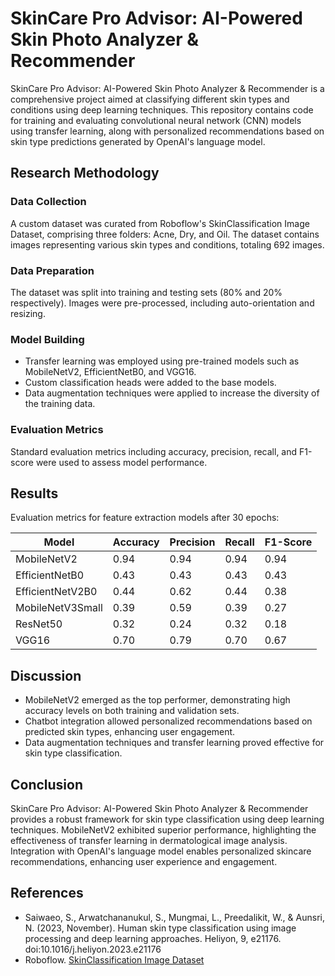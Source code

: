 # SkinCare Pro Advisor: AI-Powered Skin Photo Analyzer & Recommender 

SkinCare Pro Advisor: AI-Powered Skin Photo Analyzer & Recommender is a comprehensive project aimed at classifying different skin types and conditions using deep learning techniques. This repository contains code for training and evaluating convolutional neural network (CNN) models using transfer learning, along with personalized recommendations based on skin type predictions generated by OpenAI's language model.

## Research Methodology

### Data Collection
A custom dataset was curated from Roboflow's SkinClassification Image Dataset, comprising three folders: Acne, Dry, and Oil. The dataset contains images representing various skin types and conditions, totaling 692 images.

### Data Preparation
The dataset was split into training and testing sets (80% and 20% respectively). Images were pre-processed, including auto-orientation and resizing.

### Model Building
- Transfer learning was employed using pre-trained models such as MobileNetV2, EfficientNetB0, and VGG16.
- Custom classification heads were added to the base models.
- Data augmentation techniques were applied to increase the diversity of the training data.

### Evaluation Metrics
Standard evaluation metrics including accuracy, precision, recall, and F1-score were used to assess model performance.

## Results

Evaluation metrics for feature extraction models after 30 epochs:

| Model           | Accuracy | Precision | Recall | F1-Score |
|-----------------|----------|-----------|--------|----------|
| MobileNetV2     | 0.94     | 0.94      | 0.94   | 0.94     |
| EfficientNetB0  | 0.43     | 0.43      | 0.43   | 0.43     |
| EfficientNetV2B0| 0.44     | 0.62      | 0.44   | 0.38     |
| MobileNetV3Small| 0.39     | 0.59      | 0.39   | 0.27     |
| ResNet50        | 0.32     | 0.24      | 0.32   | 0.18     |
| VGG16           | 0.70     | 0.79      | 0.70   | 0.67     |

## Discussion

- MobileNetV2 emerged as the top performer, demonstrating high accuracy levels on both training and validation sets.
- Chatbot integration allowed personalized recommendations based on predicted skin types, enhancing user engagement.
- Data augmentation techniques and transfer learning proved effective for skin type classification.

## Conclusion

SkinCare Pro Advisor: AI-Powered Skin Photo Analyzer & Recommender provides a robust framework for skin type classification using deep learning techniques. MobileNetV2 exhibited superior performance, highlighting the effectiveness of transfer learning in dermatological image analysis. Integration with OpenAI's language model enables personalized skincare recommendations, enhancing user experience and engagement.

## References

- Saiwaeo, S., Arwatchananukul, S., Mungmai, L., Preedalikit, W., & Aunsri, N. (2023, November). Human skin type classification using image processing and deep learning approaches. Heliyon, 9, e21176. doi:10.1016/j.heliyon.2023.e21176
- Roboflow. [SkinClassification Image Dataset](https://universe.roboflow.com/skincareexperiments/skinclassification-kyxvj/dataset/1)
